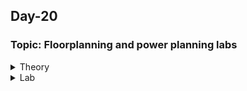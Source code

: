 ## Day-20

### Topic: Floorplanning and power planning labs

<details>
  <summary>Theory</summary>
 
### Physical Design Flow
  
* Refers to a fundamental process of converting synthesized netlist design restriction and standard library to a layout as per the design rules provided by the foundary. The layout is sent to the foundary for the chip creation.
  
* It is an algorithm with definite objectives, some of them consist of wire length, minimum area, and power optimization.
  
* Steps in the Physical Design Flow are divided into several main processes. 
  
* Firstly, partitioning, where it divides a circuit into smaller sub-circuits or modules, each of which can be constructed and examined separately.
  
* Chip planning may consists of floorplanning and power planning process.
  
* Floorplanning determines the dimensions of all the blocks and place them in appropriate spots on the chip.  
  
* Another step is power planning, which distributes power (VDD) and ground (GND) nets throughout the chip, and is commonly associated with floorplanning.  
  
* Placement is the process of determining the geographic placements of all cells within a block.  
  
* Clock network/tree synthesis establishes how the clock signal is buffered, gated and routed to fulfil specified skew and latency criteria. 
  
* The next step would be signal/global routing which allocates routing resources that are used for connections. Within the global routing resources, detailed routing assigns routes to individual metal layers and routing tracks. 
  
* Lastly, timing closure is used for unique placement or routing strategies to improve circuit performance.
  
*Source: https://chipedge.com/steps-in-vlsi-physical-design-flow/#:~:text=VLSI%20Physical%20Design%20Flow%20is,the%20creation%20of%20the%20chip.*
  
*Source: slide material provided for Day 20 of training*
  
![image](https://user-images.githubusercontent.com/118953917/215411723-547f98c2-d8ac-446c-92b2-19e020ed9f1c.png)
  

**Main steps in Physical Design Flow**
  
* Create a gate-level netlist (after synthesis)
  1. The netlist is the result of the synthesis process and it is the foundation for physical design. 
  2. Synthesis translates RTL designs written in VHDL or Verilog HDL into gate-level specifications that can be understood by the next set of tools. 
  3. The cells employed, their interconnections, the area used, and other parameters are all listed in this netlist.
  
* Floorplanning
  1. Under this step, we calculate the dimensions of all the blocks and place them in appropriate spots on the chip. 
  2. This step is performed to keep the blocks that are highly connected close to one another. 
  
* Partitioning
  1. The next step of partitioning helps in dividing the chip into separate chunks. 
  2. This procedure is performed primarily to distinguish between distinct functional blocks and to facilitate placement and routing. When the design engineer separates the overall design into sub-blocks and then proceeds to design each module during the RTL design phase, this is known as partitioning. 
  
* Placement
  1. Placement is the process of placing the standard cells inside the core boundary in an optimal location. 
  2. The tool tries to place the standard cell in such a way that the design should have minimal congestions and the best timing. 
  3. Every PnR tool provides various commands/switches so that users can optimize the design in a better way in terms of timing, congestion, area, and power as per their requirements. 
  4. Based on the preferences set by the user, the tool tray to place and optimize it for better QoR. 
  5. Placement does not place only the standard cells present in the synthesized netlist but also places many physical only cells and adds buffers/inverters as per the requirement to meet the timings, DRV, and foundry requirements. 
  6. Here are the basic steps which the tool performs during the placement and optimization stage. 
  
* Static Time Analysis  
  1. Static timing analysis (STA) is a method of validating the timing performance of a design by checking all possible paths for timing violations. 
  2. STA breaks a design down into timing paths, calculates the signal propagation delay along each path, and checks for violations of timing constraints inside the design and at the input/output interface. 
  3. Another way to perform timing analysis is to use dynamic simulation, which determines the full behaviour of the circuit for a given set of input stimulus vectors. 
  4. Compared to dynamic simulation, static timing analysis is much faster because it is not necessary to simulate the logical operation of the circuit. 
  5. STA is also more thorough because it checks all timing paths, not just the logical conditions that are sensitized by a set of test vectors. 
  6. However, STA can only check the timing, not the functionality, of a circuit design.
  
* Clock Tree Synthesis (CTS)  
  1. Clock Tree Synthesis(CTS) is one of the crucial steps in VLSI physical design flow. 
  2. It is used to reduce skew and insertion delay. 
  3. This step helps distribute the clock evenly among all sequential elements of a design.
  
* Routing  
  1. Routing helps in making the links between the cells and the blocks. 
  2. There are two types of routing: global routing and detailed routing. 
  3. Connections are routed through global routing, which assigns routing resources. 
  4. It also keeps track of a network’s assignment. 
  5. Whereas, the actual connections are made by detailed routing. 
  
* Physical verification 
  1. Physical verification ensures that the produced layout design is valid. 
  2. This involves ensuring that the layout is correct and includes all technological prerequisites, density verification, cleaning density etc.  
  
*Source: slide material provided for Day 20 of training*
  
![image](https://user-images.githubusercontent.com/118953917/215418212-f6a6c325-c64d-43c9-8628-ef15c05ae168.png)
  
</details>

<details>
  <summary>Lab</summary>
 
### Physical Design Flow
  
Sources
  1. https://github.com/Devipriya1921/VSDBabySoC_ICC2#getting-started-with-vsdbabysoc

  
```
cd /nfs/png/disks/png_mip_gen6p9ddr_0032/nazahah/lab/d20
git clone https://github.com/manili/VSDBabySoC.git
git clone https://github.com/Devipriya1921/VSDBabySoC_ICC2.git
git clone https://github.com/bharath19-gs/synopsys_ICC2flow_130nm.git
git clone https://github.com/kunalg123/icc2_workshop_collaterals.git
git clone https://github.com/google/skywater-pdk-libs-sky130_fd_sc_hd.git
git clone https://github.com/kunalg123/sky130RTLDesignAndSynthesisWorkshop.git
```
  
```
cd /nfs/png/disks/png_mip_gen6p9ddr_0032/nazahah/lab/d20/files
gvim vsdbabysoc.tcl &
gvim avsdpll.lib &
```
  
**vsdbabysoc.tcl**
  
* Modifying the contents to my path, remove -lib in read_lib commands, and replace MYCLK to clk since the clock used in the design is {clk}
* All of the commands have been inserted in gvim and the tool will run it once at a time
  
![image](https://user-images.githubusercontent.com/118953917/215930668-24e8267c-5265-4406-9c33-b39c6227e8bc.png)
  
**avsdpll.lib**
  
* Remove the unwanted pins 
  
![image](https://user-images.githubusercontent.com/118953917/215930725-1f1c96f4-b71b-4fe3-824b-26259c964e5c.png)
  
```
cd /nfs/png/disks/png_mip_gen6p9ddr_0032/nazahah/lab/d20/shell
/p/hdk/bin/cth_psetup -p ipde/rc -cfg 76p31_r08hp71_ipg.cth -ward . -tool ipde_all -quiet -x '$SETUP_IPDE -b ip76p31ddrgen6mod_ddriolvrpgcombo' 
dc_shell
source /nfs/png/disks/png_mip_gen6p9ddr_0032/nazahah/lab/d20/files/vsdbabysoc.tcl
```
  
![image](https://user-images.githubusercontent.com/118953917/215796297-d6e947f8-be20-4265-ae4a-4b27677cf596.png)

![image](https://user-images.githubusercontent.com/118953917/215796409-4f6e8041-365d-4515-8579-df04c14fa8ff.png)
  
**Reports**
  
**Report area**
  
![image](https://user-images.githubusercontent.com/118953917/215930931-9978ad14-a2f7-4b64-b995-abb653450e34.png)
  
**Report power**

![image](https://user-images.githubusercontent.com/118953917/215930965-ebf8d41f-3169-45f3-929c-83dbef4c7c58.png)
  
**Report timing**

![image](https://user-images.githubusercontent.com/118953917/215931015-297d3787-2f87-418c-97d0-a487abc579be.png)
  
**Report constraints**

![image](https://user-images.githubusercontent.com/118953917/215931057-fcb52a51-7403-4826-b3d4-139b27337cbd.png)
  
### Output schematic
  
![image](https://user-images.githubusercontent.com/118953917/215931319-503a58df-8829-46aa-bd6c-1a472bb0171a.png)
  
**RVMYTH core**
  
![image](https://user-images.githubusercontent.com/118953917/215931465-2f9ae8f5-93f5-47b3-8eef-b450b5992a3d.png)
![image](https://user-images.githubusercontent.com/118953917/215931636-d06c40be-90cc-4970-9bf7-91ff75e03066.png)

### Performing physical design 
  
```
gvim /nfs/png/disks/png_mip_gen6p9ddr_0032/nazahah/lab/d20/files/top.tcl
gvim /nfs/png/disks/png_mip_gen6p9ddr_0032/nazahah/lab/d20/files/icc2_common_setup.tcl
gvim /nfs/png/disks/png_mip_gen6p9ddr_0032/nazahah/lab/d20/files/icc2_dp_setup.tcl
gvim /nfs/png/disks/png_mip_gen6p9ddr_0032/nazahah/lab/d20/files/init_design.read_parasitic_tech_example.tcl
gvim /nfs/png/disks/png_mip_gen6p9ddr_0032/nazahah/lab/d20/files/init_design.mcmm_example.auto_expanded.tcl
```
  
**Modifying files**
  
**top.tcl**
  
![image](https://user-images.githubusercontent.com/118953917/216073269-7452cc1e-427a-471d-bdcc-412793983082.png)

**icc2_common_setup.tcl**
  
![image](https://user-images.githubusercontent.com/118953917/216073464-594307a1-5f24-49f1-9d71-55e1751074ab.png)

**icc2_dp_setup.tcl**
  
![image](https://user-images.githubusercontent.com/118953917/216075587-6b83c35f-f347-4317-a05f-2dd056579fee.png)

**init_design.read_parasitic_tech_example.tcl**
  
![image](https://user-images.githubusercontent.com/118953917/216075764-da076212-0cc3-4bd1-bb2c-3f96461efd1c.png)

**init_design.mcmm_example.auto_expanded.tcl**
  
![image](https://user-images.githubusercontent.com/118953917/216075940-63fdcb82-38ee-4591-9d00-ab8900ea1d35.png)

**Output Layout**
  
> Invoking icc2_shell
```
cd /nfs/png/disks/png_mip_gen6p9ddr_0032/nazahah/lab/d20/shell
/p/hdk/pu_tu/prd/sams/mig76_wlw/setup/enter_p31 -cfg ip76p31r08hp7rev03 -ov ./
icc2_shell
source /nfs/png/disks/png_mip_gen6p9ddr_0032/nazahah/lab/d20/files/top.tcl
```
  
![image](https://user-images.githubusercontent.com/118953917/216076324-7c9103fe-fe49-4f42-a7a3-c4940a46c66c.png)
![image](https://user-images.githubusercontent.com/118953917/216076368-f9e1855d-f2f7-452b-a6f3-fd38e3644538.png)
![image](https://user-images.githubusercontent.com/118953917/216076433-e1efdf36-0cbf-4311-b953-1d125edd0c29.png)

> In icc2_shell
```
set_propagated_clock [all_clocks]
report_timing
estimate_timing
report_constraints -all_violators -nosplit -verbose -significant_digits 4 > /nfs/png/disks/png_mip_gen6p9ddr_0032/nazahah/lab/d20/files/violators.rpt
```

![image](https://user-images.githubusercontent.com/118953917/216077622-28464c15-a3b2-48e6-bd8c-26737a703dd4.png)
  
**violators.rpt**

![image](https://user-images.githubusercontent.com/118953917/216077730-4c62f2d6-9c20-42e1-bafb-416ce2dc88f0.png)

</details>
